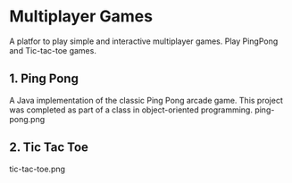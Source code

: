 # Multiplayer Games
A platfor to play simple and interactive multiplayer games.
Play PingPong and Tic-tac-toe games.

## 1. Ping Pong
A Java implementation of the classic Ping Pong arcade game. 
This project was completed as part of a class in object-oriented programming.
ping-pong.png
## 2. Tic Tac Toe
tic-tac-toe.png
